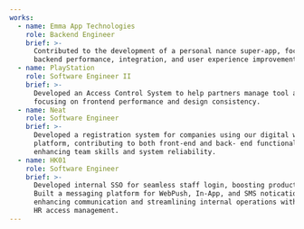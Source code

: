 ```yaml
---
works:
  - name: Emma App Technologies
    role: Backend Engineer
    brief: >-
      Contributed to the development of a personal nance super-app, focusing on
      backend performance, integration, and user experience improvements.
  - name: PlayStation
    role: Software Engineer II
    brief: >-
      Developed an Access Control System to help partners manage tool access,
      focusing on frontend performance and design consistency.
  - name: Neat
    role: Software Engineer
    brief: >-
      Developed a registration system for companies using our digital wallet
      platform, contributing to both front-end and back- end functionality while
      enhancing team skills and system reliability.
  - name: HK01
    role: Software Engineer
    brief: >-
      Developed internal SSO for seamless staff login, boosting productivity.
      Built a messaging platform for WebPush, In-App, and SMS notications,
      enhancing communication and streamlining internal operations with improved
      HR access management.
---
```

